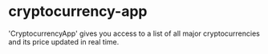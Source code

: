 # cryptocurrency-app
'CryptocurrencyApp' gives you access to a list of all major cryptocurrencies and its price updated in real time.
